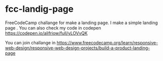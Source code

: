 # fcc-landig-page
FreeCodeCamp challange for make a landing page. I make a simple landing page
. You can also check my code in codepen https://codepen.io/alifriow/full/yLOVvQK

You can join challange in https://www.freecodecamp.org/learn/responsive-web-design/responsive-web-design-projects/build-a-product-landing-page
